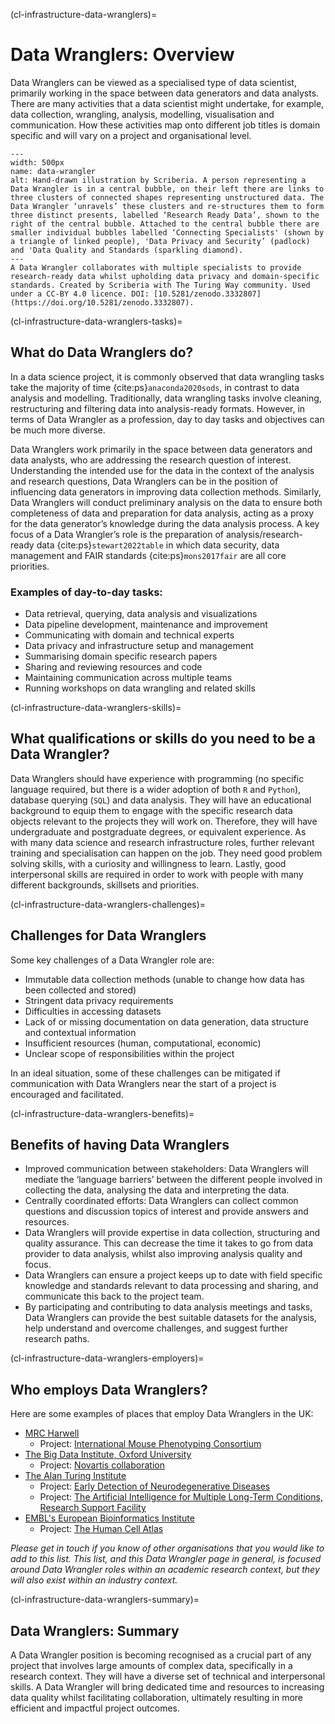 (cl-infrastructure-data-wranglers)=
# Data Wranglers: Overview

Data Wranglers can be viewed as a specialised type of data scientist, primarily working in the space between data generators and data analysts. There are many activities that a data scientist might undertake, for example, data collection, wrangling, analysis, modelling, visualisation and communication. How these activities map onto different job titles is domain specific and will vary on a project and organisational level.

```{figure} ../../figures/data-wrangler.jpg
---
width: 500px
name: data-wrangler
alt: Hand-drawn illustration by Scriberia. A person representing a Data Wrangler is in a central bubble, on their left there are links to three clusters of connected shapes representing unstructured data. The Data Wrangler ‘unravels’ these clusters and re-structures them to form three distinct presents, labelled ‘Research Ready Data’, shown to the right of the central bubble. Attached to the central bubble there are smaller individual bubbles labelled ‘Connecting Specialists' (shown by a triangle of linked people), 'Data Privacy and Security’ (padlock) and 'Data Quality and Standards (sparkling diamond).
---
A Data Wrangler collaborates with multiple specialists to provide research-ready data whilst upholding data privacy and domain-specific standards. Created by Scriberia with The Turing Way community. Used under a CC-BY 4.0 licence. DOI: [10.5281/zenodo.3332807](https://doi.org/10.5281/zenodo.3332807).
```

(cl-infrastructure-data-wranglers-tasks)=
## What do Data Wranglers do?

In a data science project, it is commonly observed that data wrangling tasks take the majority of time {cite:ps}`anaconda2020sods`, in contrast to data analysis and modelling.
Traditionally, data wrangling tasks involve cleaning, restructuring and filtering data into analysis-ready formats.
However, in terms of Data Wrangler as a profession, day to day tasks and objectives can be much more diverse.   

Data Wranglers work primarily in the space between data generators and data analysts, who are addressing the research question of interest.
Understanding the intended use for the data in the context of the analysis and research questions, Data Wranglers can be in the position of influencing data generators in improving data collection methods.
Similarly, Data Wranglers will conduct preliminary analysis on the data to ensure both completeness of data and preparation for data analysis, acting as a proxy for the data generator’s knowledge during the data analysis process.
A key focus of a Data Wrangler’s role is the preparation of analysis/research-ready data {cite:ps}`stewart2022table` in which data security, data management and FAIR standards {cite:ps}`mons2017fair` are all core priorities.

### Examples of day-to-day tasks:

* Data retrieval, querying, data analysis and visualizations
* Data pipeline development, maintenance and improvement
* Communicating with domain and technical experts
* Data privacy and infrastructure setup and management
* Summarising domain specific research papers
* Sharing and reviewing resources and code
* Maintaining communication across multiple teams
* Running workshops on data wrangling and related skills

(cl-infrastructure-data-wranglers-skills)=
## What qualifications or skills do you need to be a Data Wrangler?

Data Wranglers should have experience with programming (no specific language required, but there is a wider adoption of both `R` and `Python`), database querying (`SQL`) and data analysis.
They will have an educational background to equip them to engage with the specific research data objects relevant to the projects they will work on.
Therefore, they will have undergraduate and postgraduate degrees, or equivalent experience.
As with many data science and research infrastructure roles, further relevant training and specialisation can happen on the job.
They need good problem solving skills, with a curiosity and willingness to learn.
Lastly, good interpersonal skills are required in order to work with people with many different backgrounds, skillsets and priorities.

(cl-infrastructure-data-wranglers-challenges)=
## Challenges for Data Wranglers

Some key challenges of a Data Wrangler role are:

* Immutable data collection methods (unable to change how data has been collected and stored)
* Stringent data privacy requirements
* Difficulties in accessing datasets
* Lack of or missing documentation on data generation, data structure and contextual information
* Insufficient resources (human, computational, economic)
* Unclear scope of responsibilities within the project

In an ideal situation, some of these challenges can be mitigated if communication with Data Wranglers near the start of a project is encouraged and facilitated.  

(cl-infrastructure-data-wranglers-benefits)=
## Benefits of having Data Wranglers

* Improved communication between stakeholders: Data Wranglers will mediate the ‘language barriers’ between the different people involved in collecting the data, analysing the data and interpreting the data.
* Centrally coordinated efforts: Data Wranglers can collect common questions and discussion topics of interest and provide answers and resources.
* Data Wranglers will provide expertise in data collection, structuring and quality assurance.
This can decrease the time it takes to go from data provider to data analysis, whilst also improving analysis quality and focus.
* Data Wranglers can ensure a project keeps up to date with field specific knowledge and standards relevant to data processing and sharing, and communicate this back to the project team.
* By participating and contributing to data analysis meetings and tasks, Data Wranglers can provide the best suitable datasets for the analysis, help understand and overcome challenges, and suggest further research paths.

(cl-infrastructure-data-wranglers-employers)=
## Who employs Data Wranglers?

Here are some examples of places that employ Data Wranglers in the UK:

* [MRC Harwell](https://www.har.mrc.ac.uk/)
  * Project: [International Mouse Phenotyping Consortium](https://www.mousephenotype.org)
* [The Big Data Institute, Oxford University](https://www.bdi.ox.ac.uk/)
  * Project: [Novartis collaboration](https://www.novartis.com/research-development/research-collaborations)
* [The Alan Turing Institute](https://www.turing.ac.uk/)
   * Project: [Early Detection of Neurodegenerative Diseases](https://edon-initiative.org/)
   * Project: [The Artificial Intelligence for Multiple Long-Term Conditions, Research Support Facility](https://www.turing.ac.uk/research/research-projects/ai-multiple-long-term-conditions-research-support-facility)
* [EMBL's European Bioinformatics Institute](https://www.ebi.ac.uk/)
   * Project: [The Human Cell Atlas](https://www.humancellatlas.org/)

_Please get in touch if you know of other organisations that you would like to add to this list. This list, and this Data Wrangler page in general, is focused around Data Wrangler roles within an  academic research context, but they will also exist within an industry context._

(cl-infrastructure-data-wranglers-summary)=
## Data Wranglers: Summary

A Data Wrangler position is becoming recognised as a crucial part of any project that involves large amounts of complex data, specifically in a research context.
They will have a diverse set of technical and interpersonal skills.
A Data Wrangler will bring dedicated time and resources to increasing data quality whilst facilitating collaboration, ultimately resulting in more efficient and impactful project outcomes.
